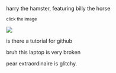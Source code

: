 harry the hamster, featuring billy the horse

<sup>click the image</sup>

[![](https://i.imgur.com/4q8ozKX.png)](https://youtu.be/QwU8j2_6IOI)

is there a tutorial for github

bruh this laptop is very broken

pear extraordinaire is glitchy.
